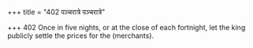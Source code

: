 +++
title = "402 पञ्चरात्रे पञ्चरात्रे"

+++
402	Once in five nights, or at the close of each fortnight, let the king publicly settle the prices for the (merchants).